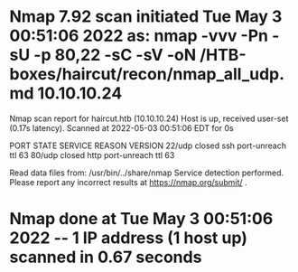 # Nmap 7.92 scan initiated Tue May  3 00:51:06 2022 as: nmap -vvv -Pn -sU -p 80,22 -sC -sV -oN /HTB-boxes/haircut/recon/nmap_all_udp.md 10.10.10.24
Nmap scan report for haircut.htb (10.10.10.24)
Host is up, received user-set (0.17s latency).
Scanned at 2022-05-03 00:51:06 EDT for 0s

PORT   STATE  SERVICE REASON              VERSION
22/udp closed ssh     port-unreach ttl 63
80/udp closed http    port-unreach ttl 63

Read data files from: /usr/bin/../share/nmap
Service detection performed. Please report any incorrect results at https://nmap.org/submit/ .
# Nmap done at Tue May  3 00:51:06 2022 -- 1 IP address (1 host up) scanned in 0.67 seconds
